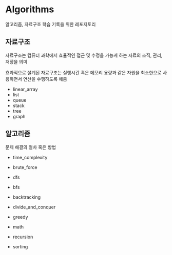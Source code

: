 # Algorithms

알고리즘, 자료구조 학습 기록을 위한 레포지토리  

## 자료구조

자료구조는 컴퓨터 과학에서 효율적인 접근 및 수정을 가능케 하는 자료의 조직, 관리, 저장을 의미

효과적으로 설계된 자료구조는 실행시간 혹은 메모리 용량과 같은 자원을 최소한으로 사용하면서 연산을 수행하도록 해줌

- linear_array
- list
- queue
- stack
- tree
- graph

## 알고리즘

문제 해결의 절차 혹은 방법

- time_complexity

- brute_force
- dfs
- bfs
- backtracking
- divide_and_conquer
- greedy
- math
- recursion
- sorting

